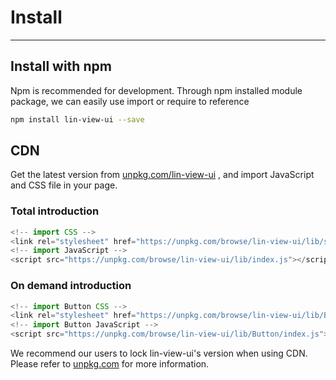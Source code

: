 # Install

---

## Install with npm

Npm is recommended for development. Through npm installed module package, we can easily use import or require to reference

```bash
npm install lin-view-ui --save
```

## CDN
Get the latest version from [unpkg.com/lin-view-ui](https://unpkg.com/browse/lin-view-ui/) , and import JavaScript and CSS file in your page.

### Total introduction

```javascript
<!-- import CSS -->
<link rel="stylesheet" href="https://unpkg.com/browse/lin-view-ui/lib/style.css">
<!-- import JavaScript -->
<script src="https://unpkg.com/browse/lin-view-ui/lib/index.js"></script>
```

### On demand introduction

```javascript
<!-- import Button CSS -->
<link rel="stylesheet" href="https://unpkg.com/browse/lin-view-ui/lib/Button/style.css">
<!-- import Button JavaScript -->
<script src="https://unpkg.com/browse/lin-view-ui/lib/Button/index.js"></script>
```

We recommend our users to lock lin-view-ui's version when using CDN. Please refer to [unpkg.com](https://unpkg.com/) for more information.
